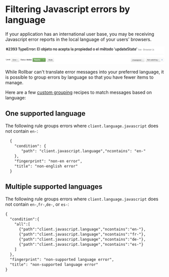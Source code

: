 # Filtering Javascript errors by language

If your application has an international user base, you may be receiving Javascript error reports in the local language of your users' browsers.

![](../images/guides/filter-foreign-languages/error_spanish.png)

While Rollbar can't translate error messages into your preferred language, it is possible to group errors by language so that you have fewer items to manage.

Here are a few [custom grouping](/docs/custom-grouping/) recipes to match messages based on language:

## One supported language

The following rule groups errors where `client.language.javascript` does not contain `en-`:

```
  {
    "condition": {
       "path": "client.javascript.language","ncontains": "en-"
    }, 
    "fingerprint": "non-en error", 
    "title": "non-english error"
  }
```

## Multiple supported languages

The following rule groups errors where `client.language.javascript` does not contain `en-`,`fr-`,`de-`, or `es-`:

```
{
  "condition":{
    "all":[
      {"path":"client.javascript.language","ncontains":"en-"},
      {"path":"client.javascript.language","ncontains":"fr-"},
      {"path":"client.javascript.language","ncontains":"de-"},
      {"path":"client.javascript.language","ncontains":"es-"}
    ]
  },
  "fingerprint": "non-supported language error",
  "title": "non-supported language error"
}
```
